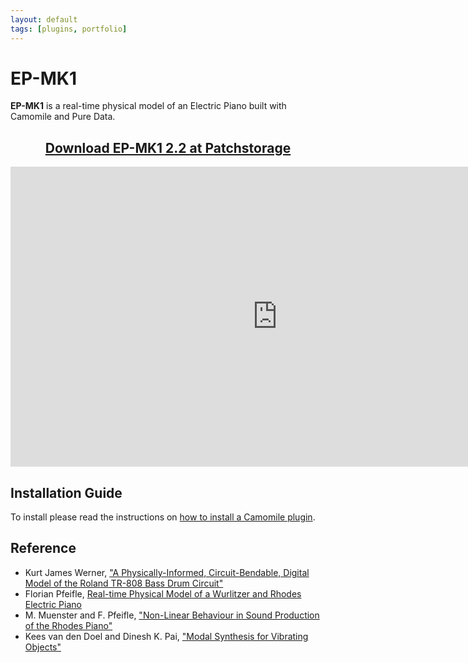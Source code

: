 ```yaml
---
layout: default
tags: [plugins, portfolio]
---
```

# EP-MK1

**EP-MK1** is a real-time physical model of an Electric Piano built with Camomile and Pure Data.

<center><p><h2><a href="https://patchstorage.com/ep-mk1/"> Download EP-MK1 2.2 at Patchstorage </a></h2></p></center>

<p><div class="video-container"><iframe width="853" height="480" src="https://www.youtube.com/embed/bhRGsiYCsMs" frameborder="0" allowfullscreen></iframe></div></p>

## Installation Guide
To install please read the instructions on [how to install a Camomile plugin](https://github.com/pierreguillot/Camomile/wiki/How-to-install-plugins).

## Reference
* Kurt James Werner, ["A Physically-Informed, Circuit-Bendable, Digital Model of the Roland TR-808 Bass Drum Circuit"](http://www.dafx14.fau.de/papers/dafx14_kurt_james_werner_a_physically_informed,_ci.pdf)
* Florian Pfeifle, [Real-time Physical Model of a Wurlitzer and Rhodes Electric Piano](http://dafx17.eca.ed.ac.uk/papers/DAFx17_paper_79.pdf)
* M. Muenster and F. Pfeifle, ["Non-Linear Behaviour in Sound Production of the Rhodes Piano"](http://www.conforg.fr/isma2014/cdrom/data/articles/000062.pdf)
* Kees van den Doel and Dinesh K. Pai, ["Modal Synthesis for Vibrating Objects"](http://persianney.com/kvdoelcsubc/publications/modalpaper.pdf)
